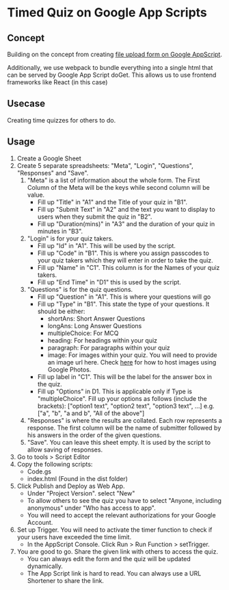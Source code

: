 # Timed Quiz on Google App Scripts

## Concept
Building on the concept from creating [file upload form on Google AppScript](https://github.com/pangyiwei/googleappscript-form).

Additionally, we use webpack to bundle everything into a single html that can be served by Google App Script doGet. This allows us to use frontend frameworks like React (in this case)

## Usecase
Creating time quizzes for others to do.

## Usage

1. Create a Google Sheet
2. Create 5 separate spreadsheets: "Meta", "Login", "Questions", "Responses" and "Save".
    1. "Meta" is a list of information about the whole form. The First Column of the Meta will be the keys while second column will be value.
        - Fill up "Title" in "A1" and the Title of your quiz in "B1".
        - Fill up "Submit Text" in "A2" and the text you want to display to users when they submit the quiz in "B2".
        - Fill up "Duration(mins)" in "A3" and the duration of your quiz in minutes in "B3".
    2. "Login" is for your quiz takers.
        - Fill up "Id" in "A1". This will be used by the script.
        - Fill up "Code" in "B1". This is where you assign passcodes to your quiz takers which they will enter in order to take the quiz.
        - Fill up "Name" in "C1". This column is for the Names of your quiz takers.
        - Fill up "End Time" in "D1" this is used by the script.
    3. "Questions" is for the quiz questions. 
        - Fill up "Question" in "A1". This is where your questions will go
        - Fill up "Type" in "B1". This state the type of your questions. It should be either:
            - shortAns: Short Answer Questions
            - longAns: Long Answer Questions
            - multipleChoice: For MCQ
            - heading: For headings within your quiz
            - paragraph: For paragraphs within your quiz
            - image: For images within your quiz. You will need to provide an image url here. Check [here](https://www.publicalbum.org/blog/embedding-google-photos-image) for how to host images using Google Photos.
        - Fill up label in "C1". This will be the label for the answer box in the quiz.
        - Fill up "Options" in D1. This is applicable only if Type is "multipleChoice". Fill up your options as follows (include the brackets): ["option1 text", "option2 text", "option3 text", ...]
            e.g. ["a", "b", "a and b", "All of the above"]
    4. "Responses" is where the results are collated. Each row represents a response. The first column will be the name of submitter followed by his answers in the order of the given questions.
    5. "Save". You can leave this sheet empty. It is used by the script to allow saving of responses.
3. Go to tools > Script Editor
4. Copy the following scripts:
    - Code.gs
    - index.html (Found in the dist folder)
5. Click Publish and Deploy as Web App.
    - Under "Project Version". select "New"
    - To allow others to see the quiz you have to select "Anyone, including anonymous" under "Who has access to app".
    - You will need to accept the relevant authorizations for your Google Account.
6. Set up Trigger. You will need to activate the timer function to check if your users have exceeded the time limit.
    - In the AppScript Console. Click Run > Run Function > setTrigger.
7. You are good to go. Share the given link with others to access the quiz.
    - You can always edit the form and the quiz will be updated dynamically.
    - The App Script link is hard to read. You can always use a URL Shortener to share the link.

